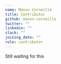 ```yaml
---
name: Manon Corneille
title: Contributor
github: manon-corneille
twitter: ""
linkedin: ""
slack: ""
joining_date: ""
role: contributor
---
```


Still waiting for this

